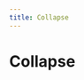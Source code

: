 ```yaml
---
title: Collapse
---
```


# Collapse

<ClientOnly>
  <collapse-demo></collapse-demo>
</ClientOnly>

<collapse-attributes>
</collapse-attributes>
<collapse-item-attributes>
</collapse-item-attributes>
